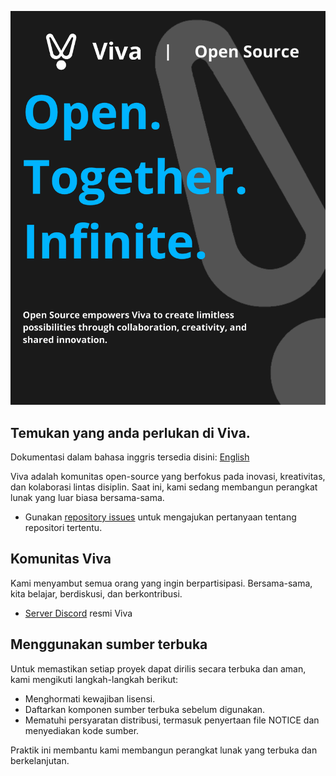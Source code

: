 ![Open Source with Viva](https://github.com/viva-company/.github/blob/main/images/open-with-viva.png)

## Temukan yang anda perlukan di Viva.

Dokumentasi dalam bahasa inggris tersedia disini: [English](https://github.com/viva-company/.github/blob/main/profile/README.md)

Viva adalah komunitas open-source yang berfokus pada inovasi, kreativitas, dan kolaborasi lintas disiplin. Saat ini, kami sedang membangun perangkat lunak yang luar biasa bersama-sama.

 - Gunakan [repository issues](https://docs.github.com/en/issues/tracking-your-work-with-issues/creating-an-issue) untuk mengajukan pertanyaan tentang repositori tertentu.

## Komunitas Viva

Kami menyambut semua orang yang ingin berpartisipasi. Bersama-sama, kita belajar, berdiskusi, dan berkontribusi.

 - [Server Discord](https://discord.gg/ZhEvrtYmAh) resmi Viva

## Menggunakan sumber terbuka

Untuk memastikan setiap proyek dapat dirilis secara terbuka dan aman, kami mengikuti langkah-langkah berikut:

 - Menghormati kewajiban lisensi.
 - Daftarkan komponen sumber terbuka sebelum digunakan.
 - Mematuhi persyaratan distribusi, termasuk penyertaan file NOTICE dan menyediakan kode sumber.

Praktik ini membantu kami membangun perangkat lunak yang terbuka dan berkelanjutan.